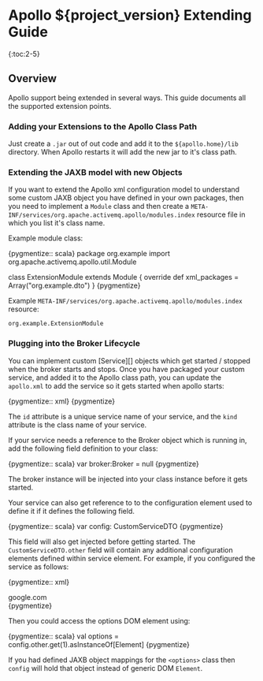 # Apollo ${project_version} Extending Guide

{:toc:2-5}

## Overview

Apollo support being extended in several ways.  This guide documents 
all the supported extension points.

### Adding your Extensions to the Apollo Class Path

Just create a `.jar` out of out code and add it to the `${apollo.home}/lib`
directory.  When Apollo restarts it will add the new jar to it's class path.

### Extending the JAXB model with new Objects

If you want to extend the Apollo xml configuration model to understand some
custom JAXB object you have defined in your own packages, then you need
to implement a `Module` class and then create a `META-INF/services/org.apache.activemq.apollo/modules.index` 
resource file in which you list it's class name.

Example module class:

{pygmentize:: scala}
package org.example
import org.apache.activemq.apollo.util.Module

class ExtensionModule extends Module {
  override def xml_packages = Array("org.example.dto")
}
{pygmentize}


Example `META-INF/services/org.apache.activemq.apollo/modules.index` resource:

    org.example.ExtensionModule

### Plugging into the Broker Lifecycle

You can implement custom [Service][] objects which get started / stopped when 
the broker starts and stops.  Once you have packaged your custom
service, and added it to the Apollo class path, you can 
update the `apollo.xml` to add the service so it gets started when 
apollo starts:

{pygmentize:: xml}
<service id='myservice' kind='org.example.MyService'/>
{pygmentize}

The `id` attribute is a unique service name of your service, and the 
`kind` attribute is the class name of your service. 

If your service needs a reference to the Broker object which is running
in, add the following field definition to your class:

{pygmentize:: scala}
var broker:Broker = null
{pygmentize}

The broker instance will be injected into your class instance before it gets 
started.

Your service can also get reference to to the configuration element used
to define it if it defines the following field.

{pygmentize:: scala}
var config: CustomServiceDTO
{pygmentize}

This field will also get injected before getting started.  The `CustomServiceDTO.other`
field will contain any additional configuration elements defined within service
element.  For example, if you configured the service as follows:

{pygmentize:: xml}
<service id='myservice' kind='org.example.MyService'/>
  <options xmlns="http://example.org/myservice">
    <search>google.com</search>
  </options>
</service>
{pygmentize}

Then you could access the options DOM element using:

{pygmentize:: scala}
    val options = config.other.get(1).asInstanceOf[Element]
{pygmentize}

If you had defined JAXB object mappings for the `<options>` class
then `config` will hold that object instead of generic
DOM `Element`.

